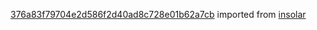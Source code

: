 [376a83f79704e2d586f2d40ad8c728e01b62a7cb](https://github.com/insolar/insolar/commit/376a83f79704e2d586f2d40ad8c728e01b62a7cb) imported from [insolar](https://github.com/insolar/insolar)
